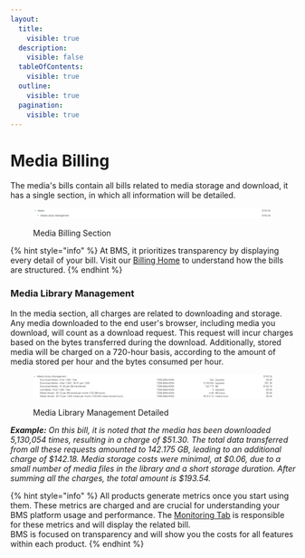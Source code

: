 ```yaml
---
layout:
  title:
    visible: true
  description:
    visible: false
  tableOfContents:
    visible: true
  outline:
    visible: true
  pagination:
    visible: true
---
```


# Media Billing

The media's bills contain all bills related to media storage and download, it has a single section, in which all information will be detailed.

<figure><img src="../../.gitbook/assets/image (306).png" alt=""><figcaption><p>Media Billing Section</p></figcaption></figure>

{% hint style="info" %}
At BMS, it prioritizes transparency by displaying every detail of your bill. Visit our [Billing Home](../billing.md) to understand how the bills are structured.
{% endhint %}

### Media Library Management

In the media section, all charges are related to downloading and storage. Any media downloaded to the end user's browser, including media you download, will count as a download request. This request will incur charges based on the bytes transferred during the download. Additionally, stored media will be charged on a 720-hour basis, according to the amount of media stored per hour and the bytes consumed per hour.

<figure><img src="../../.gitbook/assets/image (313).png" alt=""><figcaption><p>Media Library Management Detailed</p></figcaption></figure>

_**Example:**_ _On this bill, it is noted that the media has been downloaded 5,130,054 times, resulting in a charge of $51.30. The total data transferred from all these requests amounted to 142.175 GB, leading to an additional charge of $142.18. Media storage costs were minimal, at $0.06, due to a small number of media files in the library and a short storage duration. After summing all the charges, the total amount is $193.54._

{% hint style="info" %}
All products generate metrics once you start using them. These metrics are charged and are crucial for understanding your BMS platform usage and performance. The [Monitoring Tab](../monitoring/monitoring-billing.md#metric-monitoring) is responsible for these metrics and will display the related bill.\
BMS is focused on transparency and will show you the costs for all features within each product.
{% endhint %}
